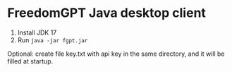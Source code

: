 # FreedomGPT Java desktop client

1. Install JDK 17
2. Run `java -jar fgpt.jar`

Optional: create file key.txt with api key in the same directory, and it will be filled at startup.
